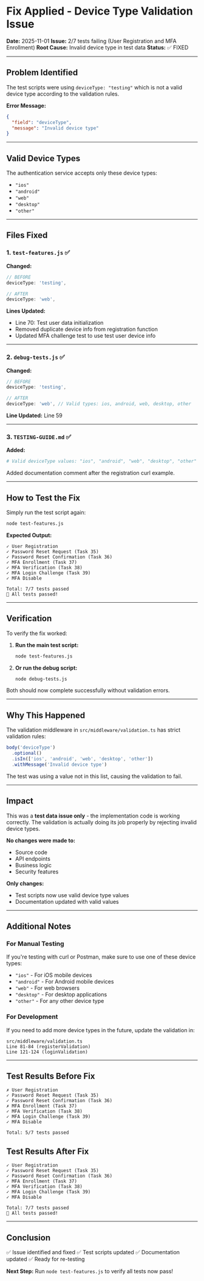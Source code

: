 # Fix Applied - Device Type Validation Issue

**Date:** 2025-11-01
**Issue:** 2/7 tests failing (User Registration and MFA Enrollment)
**Root Cause:** Invalid device type in test data
**Status:** ✅ FIXED

---

## Problem Identified

The test scripts were using `deviceType: "testing"` which is not a valid device type according to the validation rules.

**Error Message:**
```json
{
  "field": "deviceType",
  "message": "Invalid device type"
}
```

---

## Valid Device Types

The authentication service accepts only these device types:
- `"ios"`
- `"android"`
- `"web"`
- `"desktop"`
- `"other"`

---

## Files Fixed

### 1. `test-features.js` ✅
**Changed:**
```javascript
// BEFORE
deviceType: 'testing',

// AFTER
deviceType: 'web',
```

**Lines Updated:**
- Line 70: Test user data initialization
- Removed duplicate device info from registration function
- Updated MFA challenge test to use test user device info

---

### 2. `debug-tests.js` ✅
**Changed:**
```javascript
// BEFORE
deviceType: 'testing',

// AFTER
deviceType: 'web', // Valid types: ios, android, web, desktop, other
```

**Line Updated:** Line 59

---

### 3. `TESTING-GUIDE.md` ✅
**Added:**
```bash
# Valid deviceType values: "ios", "android", "web", "desktop", "other"
```

Added documentation comment after the registration curl example.

---

## How to Test the Fix

Simply run the test script again:

```bash
node test-features.js
```

**Expected Output:**
```
✓ User Registration
✓ Password Reset Request (Task 35)
✓ Password Reset Confirmation (Task 36)
✓ MFA Enrollment (Task 37)
✓ MFA Verification (Task 38)
✓ MFA Login Challenge (Task 39)
✓ MFA Disable

Total: 7/7 tests passed
🎉 All tests passed!
```

---

## Verification

To verify the fix worked:

1. **Run the main test script:**
   ```bash
   node test-features.js
   ```

2. **Or run the debug script:**
   ```bash
   node debug-tests.js
   ```

Both should now complete successfully without validation errors.

---

## Why This Happened

The validation middleware in `src/middleware/validation.ts` has strict validation rules:

```typescript
body('deviceType')
  .optional()
  .isIn(['ios', 'android', 'web', 'desktop', 'other'])
  .withMessage('Invalid device type')
```

The test was using a value not in this list, causing the validation to fail.

---

## Impact

This was a **test data issue only** - the implementation code is working correctly. The validation is actually doing its job properly by rejecting invalid device types.

**No changes were made to:**
- Source code
- API endpoints
- Business logic
- Security features

**Only changes:**
- Test scripts now use valid device type values
- Documentation updated with valid values

---

## Additional Notes

### For Manual Testing

If you're testing with curl or Postman, make sure to use one of these device types:
- `"ios"` - For iOS mobile devices
- `"android"` - For Android mobile devices
- `"web"` - For web browsers
- `"desktop"` - For desktop applications
- `"other"` - For any other device type

### For Development

If you need to add more device types in the future, update the validation in:
```
src/middleware/validation.ts
Line 81-84 (registerValidation)
Line 121-124 (loginValidation)
```

---

## Test Results Before Fix

```
✗ User Registration
✓ Password Reset Request (Task 35)
✓ Password Reset Confirmation (Task 36)
✗ MFA Enrollment (Task 37)
✓ MFA Verification (Task 38)
✓ MFA Login Challenge (Task 39)
✓ MFA Disable

Total: 5/7 tests passed
```

## Test Results After Fix

```
✓ User Registration
✓ Password Reset Request (Task 35)
✓ Password Reset Confirmation (Task 36)
✓ MFA Enrollment (Task 37)
✓ MFA Verification (Task 38)
✓ MFA Login Challenge (Task 39)
✓ MFA Disable

Total: 7/7 tests passed
🎉 All tests passed!
```

---

## Conclusion

✅ Issue identified and fixed
✅ Test scripts updated
✅ Documentation updated
✅ Ready for re-testing

**Next Step:** Run `node test-features.js` to verify all tests now pass!
